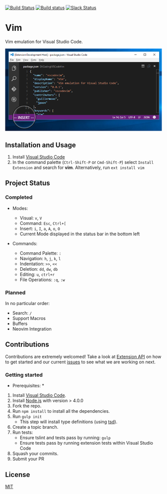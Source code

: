 [![Build Status](https://travis-ci.org/VSCodeVim/Vim.svg?branch=master)](https://travis-ci.org/VSCodeVim/Vim) [![Build status](https://ci.appveyor.com/api/projects/status/0t6ljij7g5h0ddx8?svg=true)](https://ci.appveyor.com/project/guillermooo/vim) [![Slack Status](http://slackin.westus.cloudapp.azure.com/badge.svg)](http://slackin.westus.cloudapp.azure.com)

# Vim

Vim emulation for Visual Studio Code. 

![Screenshot](images/screen.png)

## Installation and Usage

1. Install [Visual Studio Code](https://code.visualstudio.com/)
2. In the command palette (`Ctrl-Shift-P` or `Cmd-Shift-P`) select `Install Extension` and search for **vim**. Alternatively, run `ext install vim`

## Project Status

### Completed

* Modes:
    * Visual: `v`, `V`
    * Command: `Esc`, `Ctrl+[`
	* Insert: `i`, `I`, `a`, `A`, `o`, `O`
	* Current Mode displayed in the status bar in the bottom left

* Commands:
	* Command Palette: `:`
	* Navigation: `h`, `j`, `k`, `l`
	* Indentation: `>>`, `<<`
	* Deletion: `dd`, `dw`, `db`
	* Editing: `u`, `ctrl+r`
	* File Operations: `:q`, `:w`

### Planned

In no particular order:

* Search: `/`	
* Support Macros
* Buffers
* Neovim Integration

## Contributions

Contributions are extremely welcomed! 
Take a look at [Extension API](https://code.visualstudio.com/docs/extensionAPI/overview) on how to get started and our current [issues](https://github.com/VSCodeVim/Vim/issues) to see what we are working on next.

### Getting started

* Prerequisites: *
1. Install [Visual Studio Code](https://code.visualstudio.com/).
2. Install [Node.js](https://nodejs.org/) with version > 4.0.0
3. Fork the repo.
4. Run `npm install` to install all the dependencies.
5. Run `gulp init` 
	* This step will install type definitions (using [tsd](http://definitelytyped.org/tsd/)).
6. Create a topic branch.
7. Run tests: 
	* Ensure tslint and tests pass by running: `gulp`
	* Ensure tests pass by running extension tests within Visual Studio Code
8. Squash your commits.
9. Submit your PR

## License

[MIT](LICENSE.txt)
